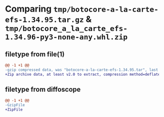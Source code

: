 # Comparing `tmp/botocore-a-la-carte-efs-1.34.95.tar.gz` & `tmp/botocore_a_la_carte_efs-1.34.96-py3-none-any.whl.zip`

## filetype from file(1)

```diff
@@ -1 +1 @@
-gzip compressed data, was "botocore-a-la-carte-efs-1.34.95.tar", last modified: Wed May  1 01:06:19 2024, max compression
+Zip archive data, at least v2.0 to extract, compression method=deflate
```

## filetype from diffoscope

```diff
@@ -1 +1 @@
-GzipFile
+ZipFile
```

